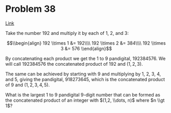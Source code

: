 # Problem 38

[Link](https://projecteuler.net/problem=38)

Take the number $192$ and multiply it by each of $1$, $2$, and $3$:

$$\\begin{align} 192 \\times 1 &= 192\\\\ 192 \\times 2 &= 384\\\\ 192 \\times 3 &= 576 \\end{align}$$

By concatenating each product we get the $1$ to $9$ pandigital, $192384576$. We will call $192384576$ the concatenated product of $192$ and $(1,2,3)$.

The same can be achieved by starting with $9$ and multiplying by $1$, $2$, $3$, $4$, and $5$, giving the pandigital, $918273645$, which is the concatenated product of $9$ and $(1,2,3,4,5)$.

What is the largest $1$ to $9$ pandigital $9$-digit number that can be formed as the concatenated product of an integer with $(1,2, \\dots, n)$ where $n \\gt 1$?